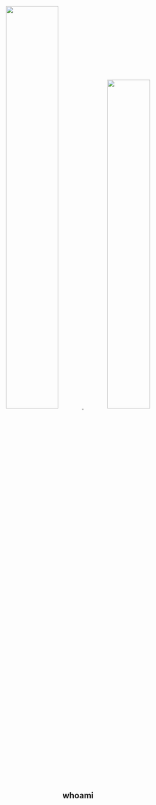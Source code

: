 <p align="center">
    <a href="https://github.com/mkenney">
        <img width="52%" src="https://github-readme-stats.vercel.app/api?username=mkenney" />
    </a>
    <a href="https://github.com/anuraghazra/convoychat">
        <img width="47%" src="https://github-readme-stats.vercel.app/api/top-langs/?username=mkenney&hide=perl,vim+script,html,css&langs_count=20&layout=compact" />
    </a>
</p>

<h2 align="center">whoami</h2>

<!--
**mkenney/mkenney** is a ✨ _special_ ✨ repository because its `README.md` (this file) appears on your GitHub profile.

Here are some ideas to get you started:

- 🔭 I’m currently working on ...
- 🌱 I’m currently learning ...
- 👯 I’m looking to collaborate on ...
- 🤔 I’m looking for help with ...
- 💬 Ask me about ...
- 📫 How to reach me: ...
- 😄 Pronouns: ...
- ⚡ Fun fact: ...
-->
